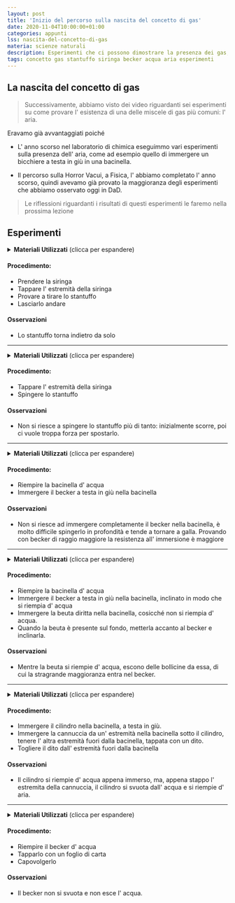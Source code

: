 ```yaml
---
layout: post
title: 'Inizio del percorso sulla nascita del concetto di gas'
date: 2020-11-04T10:00:00+01:00
categories: appunti
lss: nascita-del-concetto-di-gas
materia: scienze naturali
description: Esperimenti che ci possono dimostrare la presenza dei gas, con becker, acqua e siringhe. In questi esperimenti dimostriamo proprietà come la comprimibilità e la presenza dell' aria.
tags: concetto gas stantuffo siringa becker acqua aria esperimenti
---
```


## La nascita del concetto di gas


> Successivamente, abbiamo visto dei video riguardanti sei esperimenti su come provare l' esistenza di una delle miscele di gas più comuni: l' aria.

Eravamo già avvantaggiati poiché

 - L' anno scorso nel laboratorio di chimica eseguimmo vari esperimenti sulla presenza dell' aria, come ad esempio quello di immergere un bicchiere a testa in giù in una bacinella.

 - Il percorso sulla Horror Vacui, a Fisica, l' abbiamo completato l' anno scorso, quindi avevamo già provato la maggioranza degli esperimenti che abbiamo osservato oggi in DaD.

> Le riflessioni riguardanti i risultati di questi esperimenti le faremo nella prossima lezione
## Esperimenti

<details>
  <summary><b>Materiali Utilizzati</b> (clicca per espandere)</summary>
  
  • Siringa
</details>

#### Procedimento:
- Prendere la siringa
- Tappare l' estremità della siringa
- Provare a tirare lo stantuffo
- Lasciarlo andare

#### Osservazioni

- Lo stantuffo torna indietro da solo

---

<details>
  <summary><b>Materiali Utilizzati</b> (clicca per espandere)</summary>
  
  • Siringa
</details>

#### Procedimento:
- Tappare l' estremità della siringa
- Spingere lo stantuffo

#### Osservazioni

- Non si riesce a spingere lo stantuffo più di tanto: inizialmente scorre, poi ci vuole troppa forza per spostarlo.

---

<details>
  <summary><b>Materiali Utilizzati</b> (clicca per espandere)</summary>
  
  • Becher<br>
  • Bacinella<br>
  • Acqua
</details>

#### Procedimento:

- Riempire la bacinella d' acqua
- Immergere il becker a testa in giù nella bacinella

#### Osservazioni

- Non si riesce ad immergere completamente il becker nella bacinella, è molto difficile spingerlo in profondità e tende a tornare a galla. Provando con becker di raggio maggiore la resistenza all' immersione è maggiore

---

<details>
  <summary><b>Materiali Utilizzati</b> (clicca per espandere)</summary>
  
  • Becher<br>
  • Beuta<br>
  • Bacinella<br>
  • Acqua
</details>

#### Procedimento:

- Riempire la bacinella d' acqua
- Immergere il becker a testa in giù nella bacinella, inclinato in modo che si riempia d' acqua
- Immergere la beuta diritta nella bacinella, cosicché non si riempia d' acqua.
- Quando la beuta è presente sul fondo, metterla accanto al becker e inclinarla.

#### Osservazioni

- Mentre la beuta si riempie d' acqua, escono delle bollicine da essa, di cui la stragrande maggioranza entra nel becker.

---

<details>
  <summary><b>Materiali Utilizzati</b> (clicca per espandere)</summary>
  
  • Cilindro<br>
  • Cannuccia<br>
  • Bacinella<br>
  • Acqua
</details>

#### Procedimento:

- Immergere il cilindro nella bacinella, a testa in giù.
- Immergere la cannuccia da un' estremità nella bacinella sotto il cilindro, tenere l' altra estremità fuori dalla bacinella, tappata con un dito.
- Togliere il dito dall' estremità fuori dalla bacinella
#### Osservazioni

- Il cilindro si riempie d' acqua appena immerso, ma, appena stappo l' estremita della cannuccia, il cilindro si svuota dall' acqua e si riempie d' aria.

---

<details>
  <summary><b>Materiali Utilizzati</b> (clicca per espandere)</summary>
  
  • Becher<br>
  • Foglio di carta<br>
  • Acqua
</details>

#### Procedimento:

- Riempire il becker d' acqua
- Tapparlo con un foglio di carta
- Capovolgerlo

#### Osservazioni

- Il becker non si svuota e non esce l' acqua.
